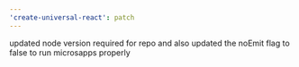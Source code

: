 ```yaml
---
'create-universal-react': patch
---
```


updated node version required for repo and also updated the noEmit flag to false to run microsapps properly
